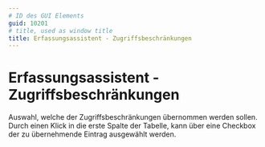 ```yaml
---
# ID des GUI Elements
guid: 10201
# title, used as window title
title: Erfassungsassistent - Zugriffsbeschränkungen
---
```


# Erfassungsassistent - Zugriffsbeschränkungen

Auswahl, welche der Zugriffsbeschränkungen übernommen werden sollen. Durch einen Klick in die erste Spalte der Tabelle, kann über eine Checkbox der zu übernehmende Eintrag ausgewählt werden.

